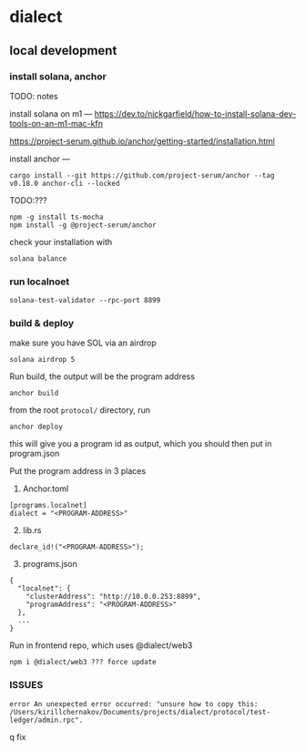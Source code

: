 # dialect

## local development

### install solana, anchor

TODO: notes

install solana on m1 — https://dev.to/nickgarfield/how-to-install-solana-dev-tools-on-an-m1-mac-kfn

https://project-serum.github.io/anchor/getting-started/installation.html

install anchor —

```
cargo install --git https://github.com/project-serum/anchor --tag v0.18.0 anchor-cli --locked
```

TODO:???

```
npm -g install ts-mocha
npm install -g @project-serum/anchor
```

check your installation with

```
solana balance
```

### run localnoet

```
solana-test-validator --rpc-port 8899
```

### build & deploy

make sure you have SOL via an airdrop

```
solana airdrop 5
```

Run build, the output will be the program address

```
anchor build
```

from the root `protocol/` directory, run

```
anchor deploy
```

this will give you a program id as output, which you should then put in program.json

Put the program address in 3 places

1. Anchor.toml

```
[programs.localnet]
dialect = "<PROGRAM-ADDRESS>"
```

2. lib.rs

```
declare_id!("<PROGRAM-ADDRESS>");
```

3. programs.json

```
{
  "localnet": {
    "clusterAddress": "http://10.0.0.253:8899",
    "programAddress": "<PROGRAM-ADDRESS>"
  },
  ...
}
```

Run in frontend repo, which uses @dialect/web3

```
npm i @dialect/web3 ??? force update
```

### ISSUES

```
error An unexpected error occurred: "unsure how to copy this: /Users/kirillchernakov/Documents/projects/dialect/protocol/test-ledger/admin.rpc".
```

q fix
```

```